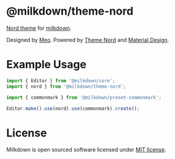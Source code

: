 # @milkdown/theme-nord

[Nord theme](https://www.nordtheme.com/) for [milkdown](https://milkdown.dev/).

Designed by [Meo](https://github.com/Saul-Meo). Powered by [Theme Nord](https://www.nordtheme.com/) and [Material Design](https://material.io/design).

# Example Usage

```typescript
import { Editor } from '@milkdown/core';
import { nord } from '@milkdown/theme-nord';

import { commonmark } from '@milkdown/preset-commonmark';

Editor.make().use(nord).use(commonmark).create();
```

# License

Milkdown is open sourced software licensed under [MIT license](https://github.com/Saul-Mirone/milkdown/blob/main/LICENSE).
